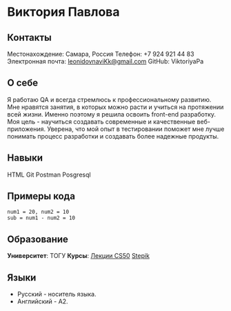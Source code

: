 # Виктория Павлова

## Контакты
Местонахождение: Самара, Россия
Телефон: +7 924 921 44 83
Электронная почта: leonidovnaviKk@gmail.com
GitHub: ViktoriyaPa

## О себе
Я работаю QA и всегда стремлюсь к профессиональному развитию. Мне нравятся занятия, в которых можно расти и учиться на протяжении всей жизни. Именно поэтому я решила освоить front-end разработку. Моя цель - научиться создавать современные и качественные веб-приложения. Уверена, что мой опыт в тестировании поможет мне лучше понимать процесс разработки и создавать более надежные продукты.

## Навыки 
HTML
Git
Postman
Posgresql

## Примеры кода
```
num1 = 20, num2 = 10
sub = num1 - num2 = 10
```

## Образование
__Университет__: ТОГУ
__Курсы__:
[Лекции CS50](https://7890RKJzL968QWEykA)
[Stepik](https://stepik.org/course/180360/promo?search=4559244657)

## Языки
* Русский - носитель языка.
* Английский - A2.